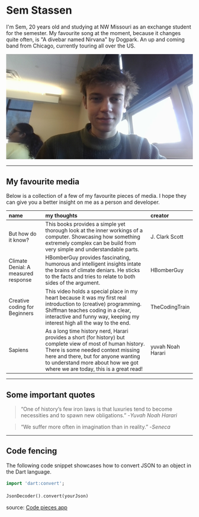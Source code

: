 # Sem Stassen
I'm Sem, 20 years old and studying at NW Missouri as an exchange student for the semester. 
My favourite song at the moment, because it changes quite often, is "A divebar named Nirvana" by Dogpark.
An up and coming band from Chicago, currently touring all over the US.

![A picture of me, Sem Stassen](Me.jpg)

---

## My favourite media
Below is a collection of a few of my favourite pieces of media.
I hope they can give you a better insight on me as a person and developer.

| name                | my thoughts              | creator |
| :------------------ | :----------------------- | :------ |
| But how do it know? | This books provides a simple yet thorough look at the inner workings of a computer. Showcasing how something extremely complex can be build from very simple and understandable parts. | J. Clark Scott |
| Climate Denial: A measured response | HBomberGuy provides fascinating, humorous and intelligent insights intate the brains of climate deniars. He sticks to the facts and tries to relate to both sides of the argument. | HBomberGuy |
| Creative coding for Beginners | This video holds a special place in my heart because it was my first real introduction to (creative) programming. Shiffman teaches coding in a clear, interactive and funny way, keeping my interest high all the way to the end. | TheCodingTrain |
| Sapiens | As a long time history nerd, Harari provides a short (for history) but complete view of most of human history. There is some needed context missing here and there, but for anyone wanting to understand more about how we got where we are today, this is a great read! | yuvah Noah Harari | 

---

## Some important quotes

> “One of history’s few iron laws is that luxuries tend to become necessities and to spawn new obligations.” 
-*Yuvah Noah Harari*

> “We suffer more often in imagination than in reality.” 
-*Seneca*

---

## Code fencing

The following code snippet showcases how to convert JSON to an object in the Dart language.

``` Dart
import 'dart:convert';

JsonDecoder().convert(yourJson)
```
source: [Code pieces app](https://code.pieces.app/collections/dart)